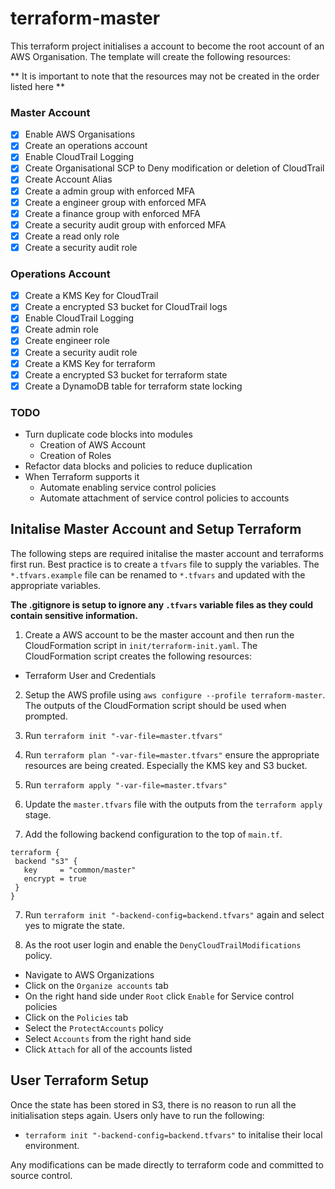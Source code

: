 # terraform-master

This terraform project initialises a account to become the root account of an AWS Organisation. The template will create the following resources:

** It is important to note that the resources may not be created in the order listed here **

### Master Account
  - [x] Enable AWS Organisations
  - [x] Create an operations account
  - [x] Enable CloudTrail Logging
  - [x] Create Organisational SCP to Deny modification or deletion of CloudTrail
  - [x] Create Account Alias
  - [x] Create a admin group with enforced MFA
  - [x] Create a engineer group with enforced MFA
  - [x] Create a finance group with enforced MFA
  - [x] Create a security audit group with enforced MFA
  - [x] Create a read only role
  - [x] Create a security audit role

### Operations Account
  - [x] Create a KMS Key for CloudTrail
  - [x] Create a encrypted S3 bucket for CloudTrail logs
  - [x] Enable CloudTrail Logging
  - [x] Create admin role
  - [x] Create engineer role
  - [x] Create a security audit role
  - [x] Create a KMS Key for terraform
  - [x] Create a encrypted S3 bucket for terraform state
  - [x] Create a DynamoDB table for terraform state locking

### TODO
  * Turn duplicate code blocks into modules
    * Creation of AWS Account
    * Creation of Roles
  * Refactor data blocks and policies to reduce duplication
  * When Terraform supports it
    * Automate enabling service control policies
    * Automate attachment of service control policies to accounts

## Initalise Master Account and Setup Terraform

The following steps are required initalise the master account and terraforms first run. Best practice is to create a `tfvars` file to supply the variables. The `*.tfvars.example` file can be renamed to `*.tfvars` and updated with the appropriate variables.

**The .gitignore is setup to ignore any `.tfvars` variable files as they could contain sensitive information.**

1. Create a AWS account to be the master account and then run the CloudFormation script in `init/terraform-init.yaml`. The CloudFormation script creates the following resources:

  * Terraform User and Credentials

2. Setup the AWS profile using `aws configure --profile terraform-master`. The outputs of the CloudFormation script should be used when prompted.

3. Run `terraform init "-var-file=master.tfvars"`

3. Run `terraform plan "-var-file=master.tfvars"` ensure the appropriate resources are being created. Especially the KMS key and S3 bucket.

4. Run `terraform apply "-var-file=master.tfvars"`

5. Update the `master.tfvars` file with the outputs from the `terraform apply` stage.

6. Add the following backend configuration to the top of `main.tf`.

```
terraform {
 backend "s3" {
   key     = "common/master"
   encrypt = true
 }
}
```

7. Run `terraform init "-backend-config=backend.tfvars"` again and select yes to migrate the state.

8. As the root user login and enable the `DenyCloudTrailModifications` policy.
  * Navigate to AWS Organizations
  * Click on the `Organize accounts` tab
  * On the right hand side under `Root` click `Enable` for Service control policies
  * Click on the `Policies` tab
  * Select the `ProtectAccounts` policy
  * Select `Accounts` from the right hand side
  * Click `Attach` for all of the accounts listed

## User Terraform Setup
Once the state has been stored in S3, there is no reason to run all the initialisation steps again. Users only have to run the following:
 * `terraform init "-backend-config=backend.tfvars"` to initalise their local environment.

Any modifications can be made directly to terraform code and committed to source control.
